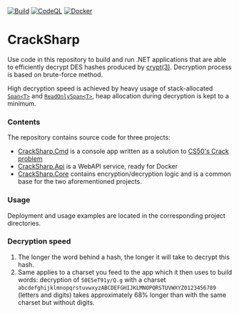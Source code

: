 [![Build](https://github.com/aannenko/CrackSharp/actions/workflows/dotnetcore.yml/badge.svg)](https://github.com/aannenko/CrackSharp/actions/workflows/dotnetcore.yml) [![CodeQL](https://github.com/aannenko/CrackSharp/actions/workflows/codeql-analysis.yml/badge.svg)](https://github.com/aannenko/CrackSharp/actions/workflows/codeql-analysis.yml) [![Docker](https://github.com/aannenko/CrackSharp/actions/workflows/docker-publish.yml/badge.svg)](https://github.com/aannenko/CrackSharp/actions/workflows/docker-publish.yml)

# CrackSharp
Use code in this repository to build and run .NET applications that are able to efficiently decrypt DES hashes produced by [crypt(3)](https://www.man7.org/linux/man-pages/man3/crypt.3.html). Decryption process is based on brute-force method.

High decryption speed is achieved by heavy usage of stack-allocated [`Span<T>`](https://docs.microsoft.com/en-us/dotnet/api/system.span-1) and [`ReadOnlySpan<T>`](https://docs.microsoft.com/en-us/dotnet/api/system.readonlyspan-1), heap allocation during decryption is kept to a minimum.

### Contents
The repository contains source code for three projects:
- [CrackSharp.Cmd](https://github.com/aannenko/CrackSharp/tree/master/src/CrackSharp.Cmd) is a console app written as a solution to [CS50's Crack problem](https://docs.cs50.net/2019/ap/problems/crack/crack.html)
- [CrackSharp.Api](https://github.com/aannenko/CrackSharp/tree/master/src/CrackSharp.Api) is a WebAPI service, ready for Docker
- [CrackSharp.Core](https://github.com/aannenko/CrackSharp/tree/master/src/CrackSharp.Core) contains encryption/decryption logic and is a common base for the two aforementioned projects.

### Usage
Deployment and usage examples are located in the corresponding project directories.

### Decryption speed
1. The longer the word behind a hash, the longer it will take to decrypt this hash.
2. Same applies to a charset you feed to the app which it then uses to build words: decryption of `50E5eT91y/Q.g` with a charset `abcdefghijklmnopqrstuvwxyzABCDEFGHIJKLMNOPQRSTUVWXYZ0123456789` (letters and digits) takes approximately 68% longer than with the same charset but without digits.
